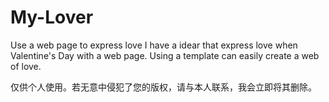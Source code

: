 # My-Lover
Use a web page to express love
I have a idear that express love when Valentine's Day with a web page.
Using a template can easily create a web of love.

仅供个人使用。若无意中侵犯了您的版权，请与本人联系，我会立即将其删除。
